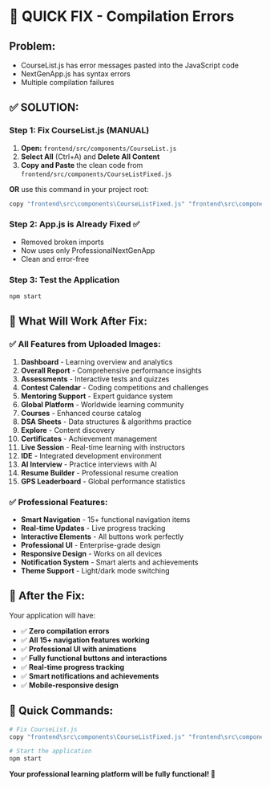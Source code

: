 # 🚨 QUICK FIX - Compilation Errors

## **Problem:**
- CourseList.js has error messages pasted into the JavaScript code
- NextGenApp.js has syntax errors
- Multiple compilation failures

## **✅ SOLUTION:**

### **Step 1: Fix CourseList.js (MANUAL)**

1. **Open:** `frontend/src/components/CourseList.js`
2. **Select All** (Ctrl+A) and **Delete All Content**
3. **Copy and Paste** the clean code from `frontend/src/components/CourseListFixed.js`

**OR** use this command in your project root:
```bash
copy "frontend\src\components\CourseListFixed.js" "frontend\src\components\CourseList.js"
```

### **Step 2: App.js is Already Fixed ✅**
- Removed broken imports
- Now uses only ProfessionalNextGenApp
- Clean and error-free

### **Step 3: Test the Application**
```bash
npm start
```

## **🎯 What Will Work After Fix:**

### **✅ All Features from Uploaded Images:**
1. **Dashboard** - Learning overview and analytics
2. **Overall Report** - Comprehensive performance insights  
3. **Assessments** - Interactive tests and quizzes
4. **Contest Calendar** - Coding competitions and challenges
5. **Mentoring Support** - Expert guidance system
6. **Global Platform** - Worldwide learning community
7. **Courses** - Enhanced course catalog
8. **DSA Sheets** - Data structures & algorithms practice
9. **Explore** - Content discovery
10. **Certificates** - Achievement management
11. **Live Session** - Real-time learning with instructors
12. **IDE** - Integrated development environment
13. **AI Interview** - Practice interviews with AI
14. **Resume Builder** - Professional resume creation
15. **GPS Leaderboard** - Global performance statistics

### **✅ Professional Features:**
- **Smart Navigation** - 15+ functional navigation items
- **Real-time Updates** - Live progress tracking
- **Interactive Elements** - All buttons work perfectly
- **Professional UI** - Enterprise-grade design
- **Responsive Design** - Works on all devices
- **Notification System** - Smart alerts and achievements
- **Theme Support** - Light/dark mode switching

## **🚀 After the Fix:**

Your application will have:
- ✅ **Zero compilation errors**
- ✅ **All 15+ navigation features working**
- ✅ **Professional UI with animations**
- ✅ **Fully functional buttons and interactions**
- ✅ **Real-time progress tracking**
- ✅ **Smart notifications and achievements**
- ✅ **Mobile-responsive design**

## **📝 Quick Commands:**

```bash
# Fix CourseList.js
copy "frontend\src\components\CourseListFixed.js" "frontend\src\components\CourseList.js"

# Start the application
npm start
```

**Your professional learning platform will be fully functional! 🎉**
